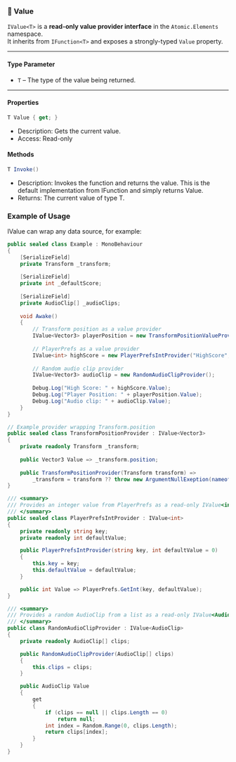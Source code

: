 ### 🧩 Value

`IValue<T>` is a **read-only value provider interface** in the `Atomic.Elements` namespace.  
It inherits from `IFunction<T>` and exposes a strongly-typed `Value` property.

---

#### Type Parameter
- `T` – The type of the value being returned.
---

#### Properties
```csharp
T Value { get; }
```
- Description: Gets the current value.
- Access: Read-only

#### Methods
```csharp
T Invoke()
```
- Description: Invokes the function and returns the value.
  This is the default implementation from IFunction<T> and simply returns Value.
- Returns: The current value of type T.


### Example of Usage
IValue<T> can wrap any data source, for example:

```csharp
public sealed class Example : MonoBehaviour
{
    [SerializeField]
    private Transform _transform;
    
    [SerializeField]
    private int _defaultScore;
    
    [SerializeField]
    private AudioClip[] _audioClips;
    
    void Awake()
    {
        // Transform position as a value provider
        IValue<Vector3> playerPosition = new TransformPositionValueProvider(_transform);
        
        // PlayerPrefs as a value provider
        IValue<int> highScore = new PlayerPrefsIntProvider("HighScore", 0));
    
        // Random audio clip provider
        IValue<Vector3> audioClip = new RandomAudioClipProvider();
        
        Debug.Log("High Score: " + highScore.Value);
        Debug.Log("Player Position: " + playerPosition.Value);
        Debug.Log("Audio clip: " + audioClip.Value);
    }
}

// Example provider wrapping Transform.position
public sealed class TransformPositionProvider : IValue<Vector3>
{
    private readonly Transform _transform;
    
    public Vector3 Value => _transform.position;
    
    public TransformPositionProvider(Transform transform) =>
        _transform = transform ?? throw new ArgumentNullExeption(nameof(transform));
}

/// <summary>
/// Provides an integer value from PlayerPrefs as a read-only IValue<int>.
/// </summary>
public sealed class PlayerPrefsIntProvider : IValue<int>
{
    private readonly string key;
    private readonly int defaultValue;

    public PlayerPrefsIntProvider(string key, int defaultValue = 0)
    {
        this.key = key;
        this.defaultValue = defaultValue;
    }

    public int Value => PlayerPrefs.GetInt(key, defaultValue);
}

/// <summary>
/// Provides a random AudioClip from a list as a read-only IValue<AudioClip>.
/// </summary>
public class RandomAudioClipProvider : IValue<AudioClip>
{
    private readonly AudioClip[] clips;

    public RandomAudioClipProvider(AudioClip[] clips)
    {
        this.clips = clips;
    }

    public AudioClip Value
    {
        get
        {
            if (clips == null || clips.Length == 0)
                return null;
            int index = Random.Range(0, clips.Length);
            return clips[index];
        }
    }
}
```